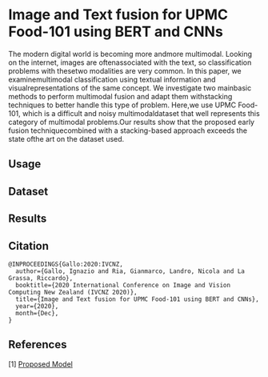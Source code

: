 # Image and Text fusion for UPMC Food-101 using BERT and CNNs
The  modern  digital  world  is  becoming  more  andmore  multimodal.  Looking  on  the  internet,  images  are  oftenassociated  with  the  text,  so  classification  problems  with  thesetwo  modalities  are  very  common.  In  this  paper,  we  examinemultimodal  classification  using  textual  information  and  visualrepresentations  of  the  same  concept.  We  investigate  two  mainbasic methods to perform multimodal fusion and adapt them withstacking techniques to better handle this type of problem. Here,we use UPMC Food-101, which is a difficult and noisy multimodaldataset that well represents this category of multimodal problems.Our   results   show   that   the   proposed   early   fusion   techniquecombined  with  a  stacking-based  approach  exceeds  the  state  ofthe  art  on the  dataset used.

## Usage

## Dataset

## Results

## Citation
```
@INPROCEEDINGS{Gallo:2020:IVCNZ, 
  author={Gallo, Ignazio and Ria, Gianmarco, Landro, Nicola and La Grassa, Riccardo},
  booktitle={2020 International Conference on Image and Vision Computing New Zealand (IVCNZ 2020)}, 
  title={Image and Text fusion for UPMC Food-101 using BERT and CNNs},
  year={2020}, 
  month={Dec},
}
```

## References
[1] [Proposed Model](http://artelab.dista.uninsubria.it/res/research/papers/2020/2020-IVCNZ-Gallo-Food101.pdf)


